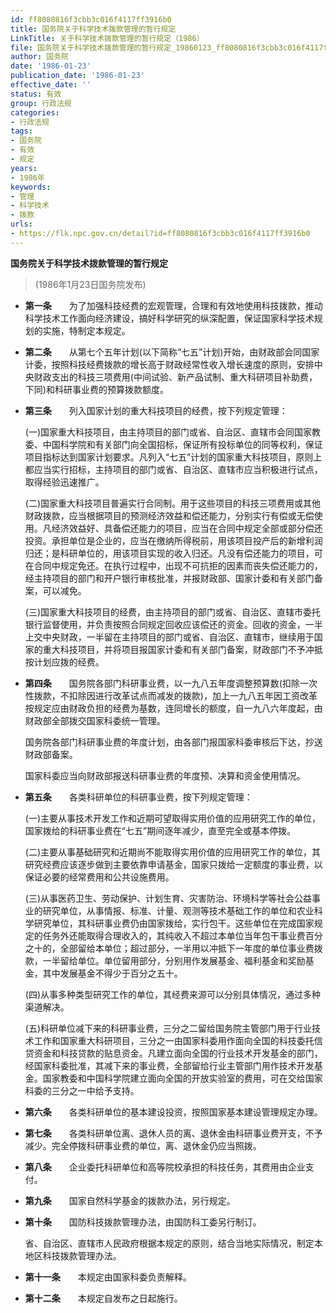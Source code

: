 ```yaml
---
id: ff8080816f3cbb3c016f4117ff3916b0
title: 国务院关于科学技术拨款管理的暂行规定
LinkTitle: 关于科学技术拨款管理的暂行规定（1986）
file: 国务院关于科学技术拨款管理的暂行规定_19860123_ff8080816f3cbb3c016f4117ff3916b0.docx
author: 国务院
date: '1986-01-23'
publication_date: '1986-01-23'
effective_date: ''
status: 有效
group: 行政法规
categories:
- 行政法规
tags:
- 国务院
- 有效
- 规定
years:
- 1986年
keywords:
- 管理
- 科学技术
- 拨款
urls:
- https://flk.npc.gov.cn/detail?id=ff8080816f3cbb3c016f4117ff3916b0
---
```


**国务院关于科学技术拨款管理的暂行规定**

> (1986年1月23日国务院发布)

- **第一条**　　为了加强科技经费的宏观管理，合理和有效地使用科技拨款，推动科学技术工作面向经济建设，搞好科学研究的纵深配置，保证国家科学技术规划的实施，特制定本规定。

- **第二条**　　从第七个五年计划(以下简称“七五”计划)开始，由财政部会同国家计委，按照科技经费拨款的增长高于财政经常性收入增长速度的原则，安排中央财政支出的科技三项费用(中间试验、新产品试制、重大科研项目补助费，下同)和科研事业费的预算拨款额度。

- **第三条**　　列入国家计划的重大科技项目的经费，按下列规定管理：

  (一)国家重大科技项目，由主持项目的部门或省、自治区、直辖市会同国家教委、中国科学院和有关部门向全国招标，保证所有投标单位的同等权利，保证项目指标达到国家计划要求。凡列入“七五”计划的国家重大科技项目，原则上都应当实行招标，主持项目的部门或省、自治区、直辖市应当积极进行试点，取得经验迅速推广。

  (二)国家重大科技项目普遍实行合同制。用于这些项目的科技三项费用或其他财政拨款，应当根据项目的预测经济效益和偿还能力，分别实行有偿或无偿使用。凡经济效益好、具备偿还能力的项目，应当在合同中规定全部或部分偿还投资。承担单位是企业的，应当在缴纳所得税前，用该项目投产后的新增利润归还；是科研单位的，用该项目实现的收入归还。凡没有偿还能力的项目，可在合同中规定免还。在执行过程中，出现不可抗拒的因素而丧失偿还能力的，经主持项目的部门和开户银行审核批准，并报财政部、国家计委和有关部门备案，可以减免。

  (三)国家重大科技项目的经费，由主持项目的部门或省、自治区、直辖市委托银行监督使用，并负责按照合同规定回收应该偿还的资金。回收的资金，一半上交中央财政，一半留在主持项目的部门或省、自治区、直辖市，继续用于国家的重大科技项目，并将项目报国家计委和有关部门备案，财政部门不予冲抵按计划应拨的经费。

- **第四条**　　国务院各部门科研事业费，以一九八五年度调整预算数(扣除一次性拨款，不扣除因进行改革试点而减发的拨款)，加上一九八五年因工资改革按规定应由财政负担的经费为基数，连同增长的额度，自一九八六年度起，由财政部全部拨交国家科委统一管理。

  国务院各部门科研事业费的年度计划，由各部门报国家科委审核后下达，抄送财政部备案。

  国家科委应当向财政部报送科研事业费的年度预、决算和资金使用情况。

- **第五条**　　各类科研单位的科研事业费，按下列规定管理：

  (一)主要从事技术开发工作和近期可望取得实用价值的应用研究工作的单位，国家拨给的科研事业费在“七五”期间逐年减少，直至完全或基本停拨。

  (二)主要从事基础研究和近期尚不能取得实用价值的应用研究工作的单位，其研究经费应该逐步做到主要依靠申请基金，国家只拨给一定额度的事业费，以保证必要的经常费用和公共设施费用。

  (三)从事医药卫生、劳动保护、计划生育、灾害防治、环境科学等社会公益事业的研究单位，从事情报、标准、计量、观测等技术基础工作的单位和农业科学研究单位，其科研事业费仍由国家拨给，实行包干。这些单位在完成国家规定的任务外还能取得合理收入的，其纯收入不超过本单位当年包干事业费百分之十的，全部留给本单位；超过部分，一半用以冲抵下一年度的单位事业费拨款，一半留给单位。单位留用部分，分别用作发展基金、福利基金和奖励基金，其中发展基金不得少于百分之五十。

  (四)从事多种类型研究工作的单位，其经费来源可以分别具体情况，通过多种渠道解决。

  (五)科研单位减下来的科研事业费，三分之二留给国务院主管部门用于行业技术工作和国家重大科研项目，三分之一由国家科委用作面向全国的科技委托信贷资金和科技贷款的贴息资金。凡建立面向全国的行业技术开发基金的部门，经国家科委批准，其减下来的事业费，全部留给行业主管部门用作技术开发基金。国家教委和中国科学院建立面向全国的开放实验室的费用，可在交给国家科委的三分之一中给予支持。

- **第六条**　　各类科研单位的基本建设投资，按照国家基本建设管理规定办理。

- **第七条**　　各类科研单位离、退休人员的离、退休金由科研事业费开支，不予减少。完全停拨科研事业费的单位，离、退休金仍应当照拨。

- **第八条**　　企业委托科研单位和高等院校承担的科技任务，其费用由企业支付。

- **第九条**　　国家自然科学基金的拨款办法，另行规定。

- **第十条**　　国防科技拨款管理办法，由国防科工委另行制订。

  省、自治区、直辖市人民政府根据本规定的原则，结合当地实际情况，制定本地区科技拨款管理办法。

- **第十一条**　　本规定由国家科委负责解释。

- **第十二条**　　本规定自发布之日起施行。
